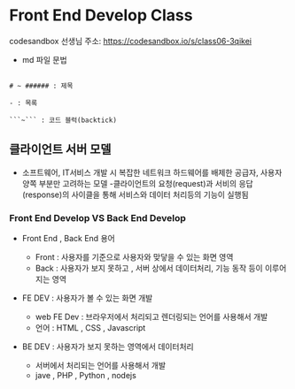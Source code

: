 # Front End Develop Class

codesandbox 선생님 주소: https://codesandbox.io/s/class06-3qikei
- md 파일 문법

```

# ~ ###### : 제목

- : 목록

```~``` : 코드 블럭(backtick)

```

## 클라이언트 서버 모델

- 소프트웨어, IT서비스 개발 시 복잡한 네트워크 하드웨어를 배제한 
공급자, 사용자 양쪽 부분만 고려하는 모델
-클라이언트의 요청(request)과 서비의 응답(response)의 사이클을 통해
서비스와 데이터 처리등의 기능이 실행됨

### Front End Develop VS  Back End Develop 

- Front End , Back End 용어
  - Front : 사용자를 기준으로 사용자와 맞닿을 수 있는 화면 영역
  - Back : 사용자가 보지 못하고 , 서버 상에서 데이터처리, 기능 동작 등이 이루어지는 영역

- FE DEV : 사용자가 볼 수 있는 화면 개발
  - web FE Dev : 브라우저에서 처리되고 렌더링되는 언어를 사용해서 개발 
  - 언어 : HTML , CSS , Javascript

- BE DEV : 사용자가 보지 못하는 영역에서 데이터처리
  - 서버에서 처리되는 언어를 사용해서 개발
  - jave , PHP , Python , nodejs